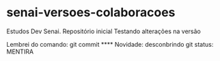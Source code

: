 # senai-versoes-colaboracoes
Estudos Dev Senai. Repositório inicial
Testando alterações na versão


Lembrei do comando: git commit ****
Novidade: desconbrindo git status: MENTIRA
